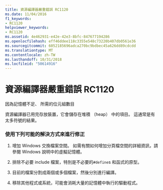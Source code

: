 ```yaml
---
title: 資源編譯器嚴重錯誤 RC1120
ms.date: 11/04/2016
f1_keywords:
- RC1120
helpviewer_keywords:
- RC1120
ms.assetid: 4e462931-e42e-42e3-8bfc-847677194286
ms.openlocfilehash: eff46ddee118c3355e548c73220b407db0561e36
ms.sourcegitcommit: 6052185696adca270bc9bdbec45a626dd89cdcdd
ms.translationtype: MT
ms.contentlocale: zh-TW
ms.lasthandoff: 10/31/2018
ms.locfileid: "50614916"
---
```

# <a name="resource-compiler-fatal-error-rc1120"></a>資源編譯器嚴重錯誤 RC1120

因為記憶體不足、 所需的位元組數目

資源編譯器已用完存放裝置，它會儲存在堆積 （heap） 中的項目。 這通常是有太多符號的結果。

### <a name="to-fix-by-using-the-following-possible-solutions"></a>使用下列可能的解決方式來進行修正

1. 增加 Windows 交換檔案空間。 如需有關如何增加分頁檔空間的詳細資訊，請參閱 Windows 說明中的虛擬記憶體。

1. 排除不必要 include 檔案，特別是不必要的`#define`s 和函式的原型。

1. 目前的檔案分割成兩個或多個檔案，然後分別進行編譯。

1. 移除其他程式或系統，可能會消耗大量的記憶體中執行的驅動程式。